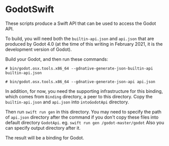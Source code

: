 # GodotSwift

These scripts produce a Swift API that can be used to access the Godot
API.

To build, you will need both the `builtin-api.json` and `api.json`
that are produced by Godot 4.0 (at the time of this writing in
February 2021, it is the development version of Godot).

Build your Godot, and then run these commands:

```
# bin/godot.osx.tools.x86_64 --gdnative-generate-json-builtin-api builtin-api.json

# bin/godot.osx.tools.x86_64 --gdnative-generate-json-api api.json
```

In addition, for now, you need the supporting infrastructure for this
binding, which comes from `Binding` directory, a peer to this
directory.
Copy the `builtin-api.json` and `api.json` into `intoGodotApi` directory.

Then run `swift run gen` in this directory.   You may need to specify the path of 
`api.json` directory after the command if you don't copy these files into default 
directory `GodotApi`. eg. `swift run gen /godot-master/godot`  Also you can specify
output directory after it.

The result will be a binding for Godot.